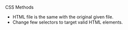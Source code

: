 CSS Methods

- HTML file is the same with the original given file.
- Change few selectors to target valid HTML elements.